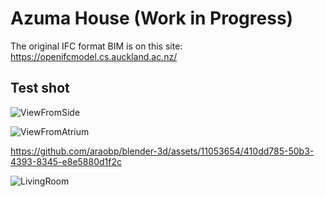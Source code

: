 # Azuma House (Work in Progress)

The original IFC format BIM is on this site: https://openifcmodel.cs.auckland.ac.nz/

## Test shot

![ViewFromSide](https://github.com/araobp/blender-3d/assets/11053654/998b86cd-2c4a-44ef-b945-36a883541069)

![ViewFromAtrium](https://github.com/araobp/blender-3d/assets/11053654/c233f7ae-905b-4213-8dd3-b308be4082b9)

https://github.com/araobp/blender-3d/assets/11053654/410dd785-50b3-4393-8345-e8e5880d1f2c

![LivingRoom](https://github.com/araobp/blender-3d/assets/11053654/1fb88760-51a5-4092-92d3-c0af94cd2a2a)
